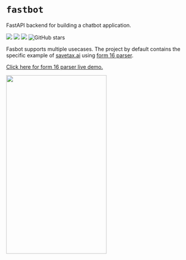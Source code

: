 # `fastbot`

FastAPI backend for building a chatbot application. 

[![](https://img.shields.io/static/v1?label=Licence&message=MIT&color=darkgreen)](https://github.com/INF800/fastbot)
[![](https://img.shields.io/static/v1?label=Release&message=alpha&color=yellow)](https://github.com/INF800/fastbot)
[![](https://img.shields.io/static/v1?label=Python&message=>=3.10&color=indigo)](https://github.com/INF800/fastbot) <img src="https://img.shields.io/github/stars/INF800/fastbot.svg?style=social&" alt="GitHub stars">


Fasbot supports multiple usecases. The project by default contains the specific example of [savetax.ai](https://savetax.ai) using [form 16 parser](https://github.com/INF800/form16-parser).


[Click here for form 16 parser live demo.](https://huggingface.co/spaces/arakesh/form16-parser)

<img src="https://github.com/INF800/fastbot/assets/45640029/71f107a9-4af4-4acc-8838-d4b505eb70e7" width="270" height="480"/>
